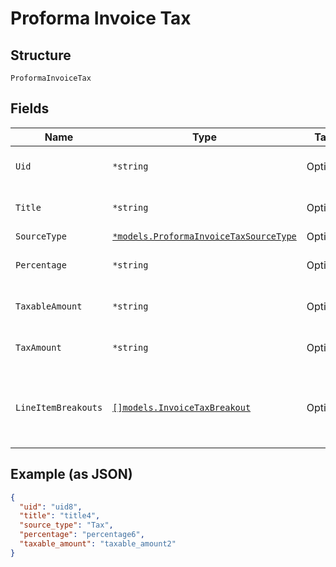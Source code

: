 
# Proforma Invoice Tax

## Structure

`ProformaInvoiceTax`

## Fields

| Name | Type | Tags | Description |
|  --- | --- | --- | --- |
| `Uid` | `*string` | Optional | **Constraints**: *Minimum Length*: `1` |
| `Title` | `*string` | Optional | **Constraints**: *Minimum Length*: `1` |
| `SourceType` | [`*models.ProformaInvoiceTaxSourceType`](../../doc/models/proforma-invoice-tax-source-type.md) | Optional | - |
| `Percentage` | `*string` | Optional | **Constraints**: *Minimum Length*: `1` |
| `TaxableAmount` | `*string` | Optional | **Constraints**: *Minimum Length*: `1` |
| `TaxAmount` | `*string` | Optional | **Constraints**: *Minimum Length*: `1` |
| `LineItemBreakouts` | [`[]models.InvoiceTaxBreakout`](../../doc/models/invoice-tax-breakout.md) | Optional | **Constraints**: *Minimum Items*: `1`, *Unique Items Required* |

## Example (as JSON)

```json
{
  "uid": "uid8",
  "title": "title4",
  "source_type": "Tax",
  "percentage": "percentage6",
  "taxable_amount": "taxable_amount2"
}
```

